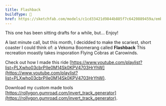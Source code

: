 ```yaml
---
title: Flashback
buildType: 🎢
href: https://sketchfab.com/models/c1cd33421d9844b885f7c6420889459a/embed
---
```

This one has been sitting drafts for a while, but… Enjoy!

A last minute call, but this month, I decidded to make the scariest, short coaster I could think of: a Vekoma Boomerang called **Flashback** This recreation moastly takes insporation Flying Cobras at Carowinds.

Check out how I made this ride [https://www.youtube.com/playlist?list=PLXwho03cbrPIIe0M14Sk0KPV4703HrYhW](https://www.youtube.com/playlist?list=PLXwho03cbrPIIe0M14Sk0KPV4703HrYhW).

Download my custom made tools [https://rollygon.gumroad.com/invert_track_generator](https://rollygon.gumroad.com/invert_track_generator).
